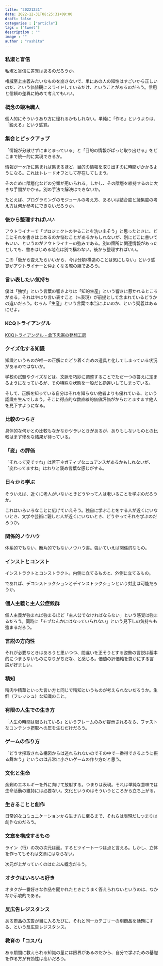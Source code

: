 ```yaml
---
title: "20221231"
date: 2022-12-31T08:25:31+09:00
draft: false
categories : ["article"]
tags : ["tweet"]
description : ""
image : ""
author : "rashita"
---
```


### 私淑と盲信

私淑と盲信に差異はあるのだろうか。

権威至上主義みたいなものを崩さないで、単にあの人の知性はすごいから正しいのだ、という価値観にスライドしているだけ、ということがあるのだろう。信用と信頼の差異に絡めて考えてもいい。

### 概念の鍛冶職人

個人的にそういうあり方に憧れるかもしれない。単純に「作る」というよりは、「鍛える」という感覚。

### 集合とピックアップ

「情報が分散せずにまとまっている」と「目的の情報がぱっと取り出せる」をどこまで統一的に実現できるか。

情報が一ヶ所に集まれば集まるほど、目的の情報を取り出すのに時間がかかるようになる。これはトレードオフとして存在してしまう。

そのために階層化などの分類が用いられる。しかし、その階層を維持するのに大きな手間がかかる。別の手法で解決はできないか。

たとえば、プログラミングのモジュールの考え方、あるいは結合度と凝集度の考え方は何か参考にできないだろうか。

### 後から整理すればいい

アウトライナーで「プロジェクトのやることを洗い出そう」と思ったときに、どこにそれを書きはじめるのか悩むことがあるかもしれないが、別にどこに書いてもいい、というのがアウトライナーの強みである。別の箇所に関連情報があったとしても、書きはじめる地点は別で構わない。後から整理すればいい。

この「後から変えたらいいから、今は分類/構造のことは気にしない」という感覚がアウトライナーと仲よくなる際の胆であろう。

### 言い表したい気持ち

僕は「独学」という言葉の響きよりは「知的生産」という響きに惹かれるところがある。それはやはり言い表すこと（≒表現）が前提として含まれているどうかの違いだろう。むろん「生産」という言葉で本当によいのか、という疑義はあるにせよ。

### KCQトライアングル

[KCQトライアングル - 倉下忠憲の発想工房](https://scrapbox.io/rashitamemo/KCQ%E3%83%88%E3%83%A9%E3%82%A4%E3%82%A2%E3%83%B3%E3%82%B0%E3%83%AB)

### クイズ化する知識

知識というものが唯一の正解にたどり着くための道具と化してしまっている状況があるのではないか。

学校の試験やクイズなどは、文脈を巧妙に調整することでただ一つの答えに定まるようになっているが、その特殊な状態を一般だと勘違いしてしまっている。

そして、正解を知っている自分はそれを知らない他者よりも優れている、という認識を生んでしまう。そこに得点的な数直線的価値評価がからむとますます他人を見下すようになる。

### 比較のつらさ

具体的な何かとの比較もなかなかツラいときがあるが、ありもしないものとの比較はまず惨めな結果が待っている。

### 「変」の評価

「それって変ですね」は若干ネガティブなニュアンスがあるかもしれないが、「変わってますね」はわりと褒め言葉な感じがする。

### 日々から学ぶ

そういえば、近くに老人がいないときどうやって人は老いることを学ぶのだろうか。

これはいろいろなことに広げていえそう。独自に学ぶことをする人が近くにいないとき、文学や芸術に親しむ人が近くにいないとき、どうやってそれを学ぶのだろうか。

### 関係的ノウハウ

体系的でもない、断片的でもないノウハウ書。強いていえば関係的なもの。

### インストとコンスト

インストラクトとコンストラクト。内側に立てるものと、外側に立てるもの。

であれば、デコンストラクションとデインストラクションという対比は可能だろうか。

### 個人主義と主人公症候群

個人主義が強まれば強まるほど「主人公でなければならない」という感覚は強まるだろう。同時に「モブなんかにはなっていられない」という見下しの気持ちも強まるだろう。

### 言説の方向性

それが必要なときはあろうと思いつつ、間違いを正そうとする姿勢の言説は基本的につまらないものになりがちだな、と感じる。価値の評価軸を豊かにする言説が好ましい。

### 精知

精肉や精華といった言い方と同じで精知というものが考えられないだろうか。生鮮（フレッシュ）な知識のこと。

### 有限の人生での生き方

「人生の時間は限られている」というフレームのみが提示されるなら、ファストなコンテンツ摂取への圧を生むだけだろう。

### ゲームの作り方

「どうせ搾取される構図からは逃れられないのでその中で一番得できるように振る舞おう」というのは非常に小さいゲームの作り方だと思う。

### 文化と生命

余剰のエネルギーを外に向けて放射する。つまりは表現。それは単純な意味では生命活動の維持には必要ない。文化というのはそういうところから立ち上がる。

### 生きることと創作

日常的なコミュニケーションから生き方に至るまで、それらは表現だしつまりは創作なのだろう。

### 文章を構成するもの

ライン（行）の次の次元は面。するとツイート一つは点と言える。しかし、立体を作ってもそれは文章にはならない。

次元が上がっていくのはたぶん概念だろう。

### オタクはいろいろ好き

オタクが一番好きな作品を聞かれたときにうまく答えられないというのは、なかなか示唆的である。

### 反広告レジスタンス

ある商品の広告が目に入るたびに、それと同一カテゴリーの別商品を話題にする、という反広告レジスタンス。

### 教育の「コスパ」

ある期間に教えられる知識の量には限界があるのだから、自分で学ぶための基礎を作る方が有効性は高いだろう。